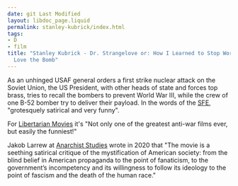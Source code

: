 ```yaml
---
date: git Last Modified
layout: libdoc_page.liquid
permalink: stanley-kubrick/index.html
tags:
- D
- film
title: "Stanley Kubrick - Dr. Strangelove or: How I Learned to Stop Worrying and
  Love the Bomb"
---
```


As an unhinged USAF general orders a first strike nuclear  attack on the Soviet Union, the US President, with other heads of state and  forces top brass, tries to recall the bombers to prevent World War III, while  the crew of one B-52 bomber try to deliver their payload. In the words of the <a href="http://www.sf-encyclopedia.com/entry/dr_strangelove">SFE</a>,  "grotesquely satirical and very funny".

For <a href="http://libertarianmovies.net/D/Dr-Strangelove-1964-.html">Libertarian  Movies</a> it's "Not only one of the greatest anti-war films ever, but easily  the funniest!"

Jakob Larrew at <a href="https://anarchiststudies.org/covid-19-or-how-i-learned-to-stop-worrying-and-love-the-virus-by-jakob-larrew/">Anarchist Studies</a> wrote in 2020 that "The movie is a seething satirical critique of the mystification of American society: from the blind belief in American propaganda to the point of fanaticism, to the government’s incompetency and its willingness to follow its ideology to the point of fascism and the death of the human race."